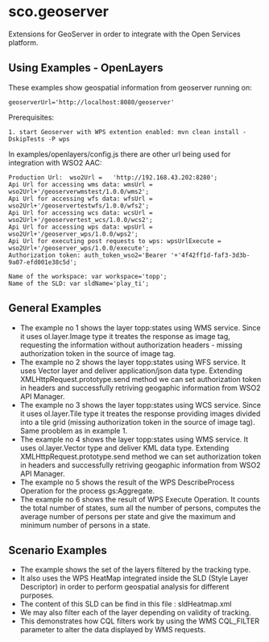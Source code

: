 # sco.geoserver
Extensions for GeoServer in order to integrate with the Open Services platform.


## Using Examples - OpenLayers

These examples show geospatial information from geoserver running on:

    geoserverUrl='http://localhost:8080/geoserver'
    
Prerequisites:

    1. start Geoserver with WPS extention enabled: mvn clean install -DskipTests -P wps
    
In examples/openlayers/config.js there are other url being used for integration with WSO2 AAC:

    Production Url:  wso2Url =   'http://192.168.43.202:8280'; 
    Api Url for accessing wms data: wmsUrl =    wso2Url+'/geoserverwmstest/1.0.0/wms2';
    Api Url for accessing wfs data: wfsUrl =    wso2Url+'/geoservertestwfs/1.0.0/wfs2';
    Api Url for accessing wcs data: wcsUrl =    wso2Url+'/geoservertest_wcs/1.0.0/wcs2';
    Api Url for accessing wps data: wpsUrl =    wso2Url+'/geoserver_wps/1.0.0/wps2';
    Api Url for executing post requests to wps: wpsUrlExecute =    wso2Url+'/geoserver_wps/1.0.0/execute';
    Authorization token: auth_token_wso2='Bearer '+'4f42ff1d-faf3-3d3b-9a07-efd001e38c5d';
    
    Name of the workspace: var workspace='topp';
    Name of the SLD: var sldName='play_ti';

## General Examples
 - The example no 1 shows the layer topp:states using WMS service. Since it uses ol.layer.Image type it treates the response as image tag, requesting the information without authorization headers - missing authorization token in the source of image tag.
 - The example no 2 shows the layer topp:states using WFS service. It uses Vector layer and deliver application/json data type. Extending XMLHttpRequest.prototype.send method we can set authorization token in headers and successfully retriving geogaphic information from WSO2 API Manager.
 - The example no 3 shows the layer topp:states using WCS service. Since it uses ol.layer.Tile type it treates the response providing images divided into a tile grid (missing authorization token in the source of image tag). Same prooblem as in example 1.
 - The example no 4 shows the layer topp:states using WMS service. It uses ol.layer.Vector type and deliver KML data type. Extending XMLHttpRequest.prototype.send method we can set authorization token in headers and successfully retriving geogaphic information from WSO2 API Manager.
 - The example no 5 shows the result of the WPS DescribeProcess Operation for the process gs:Aggregate.
 - The example no 6 shows the result of WPS Execute Operation. It counts the total number of states, sum all the number of persons, computes the average number of persons per state and give the maximum and minimum number of persons in a state.
 
 
## Scenario Examples

 - The example shows the set of the layers filtered by the tracking type.
 - It also uses the WPS HeatMap integrated inside the SLD (Style Layer Descriptor) in order to perform geospatial analysis for different purposes.
 - The content of this SLD can be find in this file : sldHeatmap.xml
 - We may also filter each of the layer depending on validity of tracking.
 - This demonstrates how CQL filters work by using the WMS CQL_FILTER  parameter to alter the data displayed by WMS requests.



